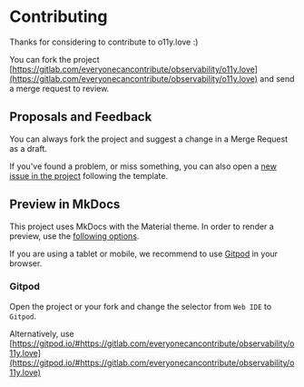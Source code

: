 
# Contributing

Thanks for considering to contribute to o11y.love :)

You can fork the project [https://gitlab.com/everyonecancontribute/observability/o11y.love](https://gitlab.com/everyonecancontribute/observability/o11y.love) and send a merge request to review.

## Proposals and Feedback

You can always fork the project and suggest a change in a Merge Request as a draft. 

If you've found a problem, or miss something, you can also open a [new issue in the project](https://gitlab.com/everyonecancontribute/observability/o11y.love/-/issues/new?issuable_template=default) following the template.


## Preview in MkDocs

This project uses MkDocs with the Material theme. In order to render a preview, use the [following options](https://squidfunk.github.io/mkdocs-material/creating-your-site/#previewing-as-you-write).

If you are using a tablet or mobile, we recommend to use [Gitpod](#gitpod) in your browser.

### Gitpod

Open the project or your fork and change the selector from `Web IDE` to `Gitpod`.

Alternatively, use [https://gitpod.io/#https://gitlab.com/everyonecancontribute/observability/o11y.love](https://gitpod.io/#https://gitlab.com/everyonecancontribute/observability/o11y.love)
